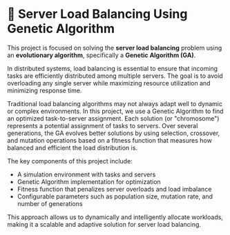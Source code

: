 # 🧬 Server Load Balancing Using Genetic Algorithm

This project is focused on solving the **server load balancing** problem using an **evolutionary algorithm**, specifically a **Genetic Algorithm (GA)**.

In distributed systems, load balancing is essential to ensure that incoming tasks are efficiently distributed among multiple servers. The goal is to avoid overloading any single server while maximizing resource utilization and minimizing response time.

Traditional load balancing algorithms may not always adapt well to dynamic or complex environments. In this project, we use a Genetic Algorithm to find an optimized task-to-server assignment. Each solution (or "chromosome") represents a potential assignment of tasks to servers. Over several generations, the GA evolves better solutions by using selection, crossover, and mutation operations based on a fitness function that measures how balanced and efficient the load distribution is.

The key components of this project include:

- A simulation environment with tasks and servers
- Genetic Algorithm implementation for optimization
- Fitness function that penalizes server overloads and load imbalance
- Configurable parameters such as population size, mutation rate, and number of generations

This approach allows us to dynamically and intelligently allocate workloads, making it a scalable and adaptive solution for server load balancing.

